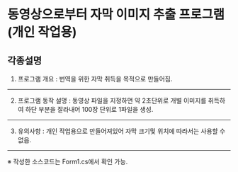 동영상으로부터 자막 이미지 추출 프로그램 (개인 작업용)
======
각종설명
------
1. 프로그램 개요 :
  번역을 위한 자막 취득을 목적으로 만들어짐. 
* * *
2. 프로그램 동작 설명 : 
  동영상 파일을 지정하면 약 2초단위로 개별 이미지를 취득하여 하단 부분을 잘라내어 100장 단위로 1파일을 생성.
* * *
3. 유의사항 : 개인 작업용으로 만들어져있어 자막 크기및 위치에 따라서는 사용할 수 없음.
* * *
※ 작성한 소스코드는 Form1.cs에서 확인 가능.
